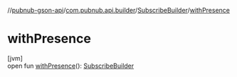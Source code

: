 //[pubnub-gson-api](../../../index.md)/[com.pubnub.api.builder](../index.md)/[SubscribeBuilder](index.md)/[withPresence](with-presence.md)

# withPresence

[jvm]\
open fun [withPresence](with-presence.md)(): [SubscribeBuilder](index.md)

